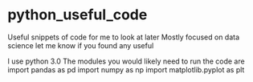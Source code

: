 # python_useful_code
Useful snippets of code for me to look at later
Mostly focused on data science
let me know if you found any useful

I use python 3.0
The modules you would likely need to run the code are
import pandas as pd
import numpy as np
import matplotlib.pyplot as plt

